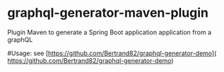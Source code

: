 # graphql-generator-maven-plugin
Plugin Maven to generate a Spring Boot application application from a graphQL

#Usage: 
see [https://github.com/Bertrand82/graphql-generator-demo]( https://github.com/Bertrand82/graphql-generator-demo)
